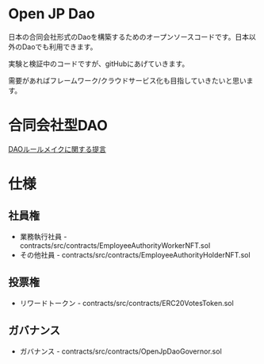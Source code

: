 # Open JP Dao

日本の合同会社形式のDaoを構築するためのオープンソースコードです。日本以外のDaoでも利用できます。

実験と検証中のコードですが、gitHubにあげていきます。

需要があればフレームワーク/クラウドサービス化も目指していきたいと思います。

# 合同会社型DAO

[DAOルールメイクに関する提言](https://storage2.jimin.jp/pdf/news/policy/207470_2.pdf)

# 仕様

## 社員権

- 業務執行社員 - contracts/src/contracts/EmployeeAuthorityWorkerNFT.sol
- その他社員 - contracts/src/contracts/EmployeeAuthorityHolderNFT.sol

## 投票権

- リワードトークン - contracts/src/contracts/ERC20VotesToken.sol

## ガバナンス 

- ガバナンス -  contracts/src/contracts/OpenJpDaoGovernor.sol
